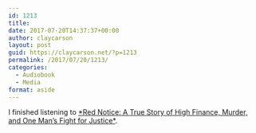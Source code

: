 ```yaml
---
id: 1213
title: 
date: 2017-07-20T14:37:37+00:00
author: claycarson
layout: post
guid: https://claycarson.net/?p=1213
permalink: /2017/07/20/1213/
categories:
  - Audiobook
  - Media
format: aside
---
```

I finished listening to [\*Red Notice: A True Story of High Finance, Murder, and One Man’s Fight for Justice\*](https://www.amazon.com/dp/B00LD1ORX6/ref=dp-kindle-redirect?_encoding=UTF8&btkr=1).